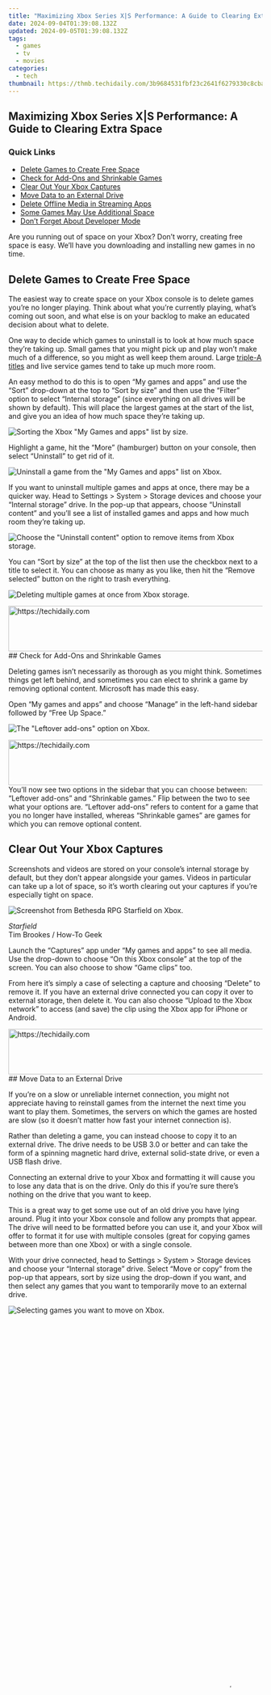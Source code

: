 ```yaml
---
title: "Maximizing Xbox Series X|S Performance: A Guide to Clearing Extra Space"
date: 2024-09-04T01:39:08.132Z
updated: 2024-09-05T01:39:08.132Z
tags:
  - games
  - tv
  - movies
categories:
  - tech
thumbnail: https://thmb.techidaily.com/3b9684531fbf23c2641f6279330c8cba0c78b446e63ca3e1151548a8f471104b.jpg
---
```


## Maximizing Xbox Series X|S Performance: A Guide to Clearing Extra Space

### Quick Links

* [Delete Games to Create Free Space](https://screen-recording.techidaily.com/new-2024-approved-unplugged-bliss-selecting-smartphone-slowdowns/)
* [Check for Add-Ons and Shrinkable Games](https://facebook-video-files.techidaily.com/updated-unlock-the-secrets-of-facebook-live-a-beginners-manual/)
* [Clear Out Your Xbox Captures](https://fox-helps.techidaily.com/in-2024-expert-insights-into-micro-photography-and-film-production/)
* [Move Data to an External Drive](https://android-location-track.techidaily.com/9-best-phone-monitoring-apps-for-honor-90-drfone-by-drfone-virtual-android/)
* [Delete Offline Media in Streaming Apps](https://fox-hovers.techidaily.com/2024-approved-perfecting-your-video-with-story-remix-and-windows-photos/)
* [Some Games May Use Additional Space](https://ai-video-apps.techidaily.com/updated-no-experience-necessary-video-editing-free-cutting-and-joining-software/)
* [Don’t Forget About Developer Mode](https://os-tips.techidaily.com/top-7-effective-troubleshooting-tips-for-resolving-charging-issues-on-your-android-device/)

 Are you running out of space on your Xbox? Don’t worry, creating free space is easy. We’ll have you downloading and installing new games in no time.

##  Delete Games to Create Free Space

 The easiest way to create space on your Xbox console is to delete games you’re no longer playing. Think about what you’re currently playing, what’s coming out soon, and what else is on your backlog to make an educated decision about what to delete.

 One way to decide which games to uninstall is to look at how much space they’re taking up. Small games that you might pick up and play won’t make much of a difference, so you might as well keep them around. Large [triple-A titles](https://instagram-videos.techidaily.com/updated-in-2024-immediate-techniques-for-instagram-video-audio-extraction-mp3/) and live service games tend to take up much more room.

 An easy method to do this is to open “My games and apps” and use the “Sort” drop-down at the top to “Sort by size” and then use the “Filter” option to select “Internal storage” (since everything on all drives will be shown by default). This will place the largest games at the start of the list, and give you an idea of how much space they’re taking up.

![Sorting the Xbox "My Games and apps" list by size.](https://static1.howtogeekimages.com/wordpress/wp-content/uploads/2024/02/sort_by_size.PNG) 

 Highlight a game, hit the “More” (hamburger) button on your console, then select “Uninstall” to get rid of it.

![Uninstall a game from the "My Games and apps" list on Xbox.](https://static1.howtogeekimages.com/wordpress/wp-content/uploads/2024/02/uninstall_game.PNG) 

 If you want to uninstall multiple games and apps at once, there may be a quicker way. Head to Settings > System > Storage devices and choose your “Internal storage” drive. In the pop-up that appears, choose “Uninstall content” and you’ll see a list of installed games and apps and how much room they’re taking up.

![Choose the "Uninstall content" option to remove items from Xbox storage.](https://static1.howtogeekimages.com/wordpress/wp-content/uploads/2024/02/storage_devices_uninstall_content.PNG) 

 You can “Sort by size” at the top of the list then use the checkbox next to a title to select it. You can choose as many as you like, then hit the “Remove selected” button on the right to trash everything.

![Deleting multiple games at once from Xbox storage.](https://static1.howtogeekimages.com/wordpress/wp-content/uploads/2024/02/delete_multiple.PNG) 

<!-- affiliate ads begin -->
<a href="https://laganoo.pxf.io/c/5597632/1528703/16446" target="_top" id="1528703">
  <img src="//a.impactradius-go.com/display-ad/16446-1528703" border="0" alt="https://techidaily.com" width="728" height="90"/>
</a>
<img height="0" width="0" src="https://laganoo.pxf.io/i/5597632/1528703/16446" style="position:absolute;visibility:hidden;" border="0" />
<!-- affiliate ads end -->
##  Check for Add-Ons and Shrinkable Games

 Deleting games isn’t necessarily as thorough as you might think. Sometimes things get left behind, and sometimes you can elect to shrink a game by removing optional content. Microsoft has made this easy.

 Open “My games and apps” and choose “Manage” in the left-hand sidebar followed by “Free Up Space.”

![The "Leftover add-ons" option on Xbox.](https://static1.howtogeekimages.com/wordpress/wp-content/uploads/2024/02/leftover_add_ons.PNG) 

<!-- affiliate ads begin -->
<a href="https://appsumo.8odi.net/c/5597632/2044586/7443" target="_top" id="2044586">
  <img src="//a.impactradius-go.com/display-ad/7443-2044586" border="0" alt="https://techidaily.com" width="728" height="90"/>
</a>
<img height="0" width="0" src="https://appsumo.8odi.net/i/5597632/2044586/7443" style="position:absolute;visibility:hidden;" border="0" />
<!-- affiliate ads end -->
 You’ll now see two options in the sidebar that you can choose between: “Leftover add-ons” and “Shrinkable games.” Flip between the two to see what your options are. “Leftover add-ons” refers to content for a game that you no longer have installed, whereas “Shrinkable games” are games for which you can remove optional content.

##  Clear Out Your Xbox Captures

 Screenshots and videos are stored on your console’s internal storage by default, but they don’t appear alongside your games. Videos in particular can take up a lot of space, so it’s worth clearing out your captures if you’re especially tight on space.

![Screenshot from Bethesda RPG Starfield on Xbox.](https://static1.howtogeekimages.com/wordpress/wp-content/uploads/2024/02/starfield.jpeg) 

_Starfield_  
Tim Brookes / How-To Geek

 Launch the “Captures” app under “My games and apps” to see all media. Use the drop-down to choose “On this Xbox console” at the top of the screen. You can also choose to show “Game clips” too.

 From here it’s simply a case of selecting a capture and choosing “Delete” to remove it. If you have an external drive connected you can copy it over to external storage, then delete it. You can also choose “Upload to the Xbox network” to access (and save) the clip using the Xbox app for iPhone or Android.

<!-- affiliate ads begin -->
<a href="https://imp.i357552.net/c/5597632/1006793/11832" target="_top" id="1006793">
  <img src="//a.impactradius-go.com/display-ad/11832-1006793" border="0" alt="https://techidaily.com" width="728" height="90"/>
</a>
<img height="0" width="0" src="https://imp.i357552.net/i/5597632/1006793/11832" style="position:absolute;visibility:hidden;" border="0" />
<!-- affiliate ads end -->
##  Move Data to an External Drive

 If you’re on a slow or unreliable internet connection, you might not appreciate having to reinstall games from the internet the next time you want to play them. Sometimes, the servers on which the games are hosted are slow (so it doesn’t matter how fast your internet connection is).

 Rather than deleting a game, you can instead choose to copy it to an external drive. The drive needs to be USB 3.0 or better and can take the form of a spinning magnetic hard drive, external solid-state drive, or even a USB flash drive.

 Connecting an external drive to your Xbox and formatting it will cause you to lose any data that is on the drive. Only do this if you’re sure there’s nothing on the drive that you want to keep.

 This is a great way to get some use out of an old drive you have lying around. Plug it into your Xbox console and follow any prompts that appear. The drive will need to be formatted before you can use it, and your Xbox will offer to format it for use with multiple consoles (great for copying games between more than one Xbox) or with a single console.

 With your drive connected, head to Settings > System > Storage devices and choose your “Internal storage” drive. Select “Move or copy” from the pop-up that appears, sort by size using the drop-down if you want, and then select any games that you want to temporarily move to an external drive.

![Selecting games you want to move on Xbox.](https://static1.howtogeekimages.com/wordpress/wp-content/uploads/2024/02/move_games_external.PNG) 

<!-- affiliate ads begin -->
<span id="1531882">
					<video width="864" height="1536" style="cursor:pointer"
           poster="//a.impactradius-go.com/display-clicktoplayimage/1531882.png"
           onclick="if(!this.playClicked){this.play();this.setAttribute('controls',true);this.playClicked=true;}">
	   <source src="//a.impactradius-go.com/display-ad/16446-1531882">
	   <img src="//a.impactradius-go.com/display-clicktoplayimage/1531882.png" style="border: none; height: 100%; width: 100%; object-fit: contain">
	</video>
	<div style="width:540px;text-align:center"><a href="javascript:window.open(decodeURIComponent('https%3A%2F%2Flaganoo.pxf.io%2Fc%2F5597632%2F1531882%2F16446'), '_blank');void(0);">Click here</a></div>
</span>
<img height="0" width="0" src="https://imp.pxf.io/i/5597632/1531882/16446" style="position:absolute;visibility:hidden;" border="0" />
<!-- affiliate ads end -->
 When you’re ready, choose “Move selected” followed by “Move” to confirm. Once the item has been moved, you’ll be able to use the space for something else.

 Xbox Series X and S games cannot be played from external storage (but older Xbox One games can, though we recommend against it for performance reasons).

 To play your game again, copy it back to the internal storage. Head to the “Storage devices” menu and choose the external drive, then use the same method to transfer the data.

<!-- affiliate ads begin -->
<span id="1977006">
					<video width="128" height="480" style="cursor:pointer"
           poster="//a.impactradius-go.com/display-clicktoplayimage/1977006.png"
           onclick="if(!this.playClicked){this.play();this.setAttribute('controls',true);this.playClicked=true;}">
	   <source src="//a.impactradius-go.com/display-ad/22993-1977006">
	   <img src="//a.impactradius-go.com/display-clicktoplayimage/1977006.png" style="border: none; height: 100%; width: 100%; object-fit: contain">
	</video>
	<div style="width:80px;text-align:center"><a href="javascript:window.open(decodeURIComponent('https%3A%2F%2Fhomestyler.sjv.io%2Fc%2F5597632%2F1977006%2F22993'), '_blank');void(0);">Click here</a></div>
</span>
<img height="0" width="0" src="https://imp.pxf.io/i/5597632/1977006/22993" style="position:absolute;visibility:hidden;" border="0" />
<!-- affiliate ads end -->
##  Delete Offline Media in Streaming Apps

 If you use apps like Crunchyroll or Apple TV, you may have media sitting on your drive doing nothing. You’ll need to boot up these apps and check the “Downloaded” or “Offline” sections for titles that you may have saved for offline viewing.

 Netflix doesn’t let you do this on Xbox (nor does Apple Music), but other services do. You can always delete an app altogether by highlighting it in “My games and apps” then pressing the “More” (hamburger) button on your Xbox controller and selecting “Uninstall.”

 Deleting an app should delete additional offline data too.

##  Some Games May Use Additional Space

 Sometimes, in addition to the space a game requires to install, you can designate storage space as a cache. This isn’t common, and I can only think of one game that does it and that’s _Microsoft Flight Simulator_. But since I haven’t played every single Xbox title, there’s a chance other games do it too.

![Disabling the "Rolling Cache" option in Microsoft Flight Sim.](https://static1.howtogeekimages.com/wordpress/wp-content/uploads/2024/02/flight_sim_cache.PNG) 

<!-- affiliate ads begin -->
<span id="1975658">
					<video width="128" height="480" style="cursor:pointer"
           poster="//a.impactradius-go.com/display-clicktoplayimage/1975658.png"
           onclick="if(!this.playClicked){this.play();this.setAttribute('controls',true);this.playClicked=true;}">
	   <source src="//a.impactradius-go.com/display-ad/22993-1975658">
	   <img src="//a.impactradius-go.com/display-clicktoplayimage/1975658.png" style="border: none; height: 100%; width: 100%; object-fit: contain">
	</video>
	<div style="width:80px;text-align:center"><a href="javascript:window.open(decodeURIComponent('https%3A%2F%2Fhomestyler.sjv.io%2Fc%2F5597632%2F1975658%2F22993'), '_blank');void(0);">Click here</a></div>
</span>
<img height="0" width="0" src="https://imp.pxf.io/i/5597632/1975658/22993" style="position:absolute;visibility:hidden;" border="0" />
<!-- affiliate ads end -->
 In _Flight Sim_, this option can be found under Options > General Options > Data > Rolling Cache. You can turn the feature off or reduce the amount of space available.

##  Don’t Forget About Developer Mode

 If you’ve used Developer Mode to install unsigned UWP apps (including emulators like RetroArch), you have to specify how much space you want to dedicate to this environment when first setting it up.

 To access them, you’ll need to restart your Xbox in developer mode. To do this, launch the “Xbox Dev Mode” app under “My games and apps” and choose “Switch and Restart” then wait for your console to restart.

[Learn more about Developer Mode for Xbox](https://fake-location.techidaily.com/how-to-find-ispoofer-pro-activation-key-on-zte-nubia-flip-5g-drfone-by-drfone-virtual-android/) and how to [use your console to emulate other platforms](https://screen-video-capture.techidaily.com/updated-in-2024-leveraging-filters-masks-and-effects-to-elevate-conference-calls/).

 Delete apps you’ve installed here

 If you’re using an emulator, locally stored ROMs will take up precious space

<ins class="adsbygoogle"
     style="display:block"
     data-ad-format="autorelaxed"
     data-ad-client="ca-pub-7571918770474297"
     data-ad-slot="1223367746"></ins>



<ins class="adsbygoogle"
     style="display:block"
     data-ad-client="ca-pub-7571918770474297"
     data-ad-slot="8358498916"
     data-ad-format="auto"
     data-full-width-responsive="true"></ins>


